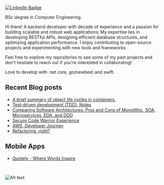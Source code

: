 [![LinkedIn Badge](https://img.shields.io/badge/LinkedIn-Profile-informational?style=flat&logo=linkedin&logoColor=white&color=0D76A8)](https://www.linkedin.com/in/ekinbulut/)

BSc degree in Computer Engineering.


Hi there! A backend developer with decade of experience and a passion for building scalable and robust web applications. My expertise lies in developing RESTful APIs, designing efficient database structures, and optimizing application performance. 
I enjoy contributing to open-source projects and experimenting with new tools and frameworks. 

Feel free to explore my repositories to see some of my past projects and don't hesitate to reach out if you're interested in collaborating!

Love to develop with .net core, go(newbee) and swift.

## Recent Blog posts

* [A brief summary of object life cycles in containers.](https://ekinbulut.com/a-brief-summary-of-object-life-cycles-in-containers-2df6564ac05e)
* [Test-driven development (TDD); Notes](https://ekinbulut.com/test-driven-development-tdd-notes-a28ce88cb732)
* [Comparing Software Architectures: Pros and Cons of Monolithic, SOA, Microservices, EDA, and DDD](https://ekinbulut.com/comparing-software-architectures-pros-and-cons-of-monolithic-soa-microservices-eda-and-ddd-eea61abffb75)
* [Secure Code Warrior Experience](https://ekinbulut.com/secure-code-warrior-experience-23e3eb3c9cb2)
* [AWS, Developer Journey](https://ekinbulut.com/aws-developer-journey-a4e997db0ca1)
* [Refactoring, right?](https://ekinbulut.com/refacoring-right-25b837985d4)

## Mobile Apps

* [Quotely - Where Words Inspire](https://apps.apple.com/app/quotely-where-words-inspire/id6462674171)

</br>

![Alt text](https://res.cloudinary.com/dkgzvwnhz/image/upload/c_scale,w_150/v1669399669/github/frame.png "Scan Me")
